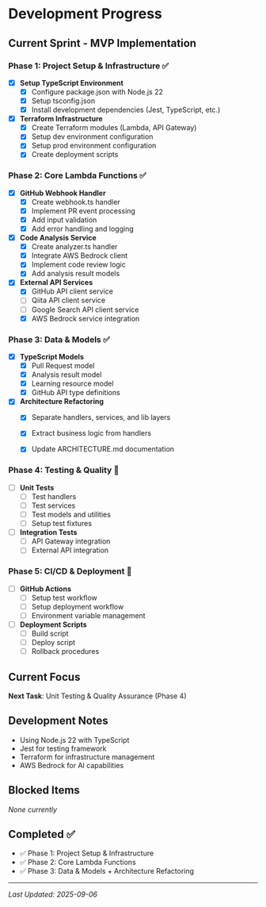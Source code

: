 # Development Progress

## Current Sprint - MVP Implementation

### Phase 1: Project Setup & Infrastructure ✅
- [x] **Setup TypeScript Environment**
  - [x] Configure package.json with Node.js 22
  - [x] Setup tsconfig.json
  - [x] Install development dependencies (Jest, TypeScript, etc.)
  
- [x] **Terraform Infrastructure**
  - [x] Create Terraform modules (Lambda, API Gateway)
  - [x] Setup dev environment configuration
  - [x] Setup prod environment configuration
  - [x] Create deployment scripts

### Phase 2: Core Lambda Functions ✅
- [x] **GitHub Webhook Handler**
  - [x] Create webhook.ts handler
  - [x] Implement PR event processing
  - [x] Add input validation
  - [x] Add error handling and logging

- [x] **Code Analysis Service**
  - [x] Create analyzer.ts handler
  - [x] Integrate AWS Bedrock client
  - [x] Implement code review logic
  - [x] Add analysis result models

- [x] **External API Services**
  - [x] GitHub API client service
  - [ ] Qiita API client service
  - [ ] Google Search API client service
  - [x] AWS Bedrock service integration

### Phase 3: Data & Models ✅
- [x] **TypeScript Models**
  - [x] Pull Request model
  - [x] Analysis result model
  - [x] Learning resource model
  - [x] GitHub API type definitions

- [x] **Architecture Refactoring**
  - [x] Separate handlers, services, and lib layers
  - [x] Extract business logic from handlers
  - [x] Update ARCHITECTURE.md documentation


### Phase 4: Testing & Quality 🧪
- [ ] **Unit Tests**
  - [ ] Test handlers
  - [ ] Test services
  - [ ] Test models and utilities
  - [ ] Setup test fixtures

- [ ] **Integration Tests**
  - [ ] API Gateway integration
  - [ ] External API integration

### Phase 5: CI/CD & Deployment 🚀
- [ ] **GitHub Actions**
  - [ ] Setup test workflow
  - [ ] Setup deployment workflow
  - [ ] Environment variable management

- [ ] **Deployment Scripts**
  - [ ] Build script
  - [ ] Deploy script
  - [ ] Rollback procedures

## Current Focus
**Next Task**: Unit Testing & Quality Assurance (Phase 4)

## Development Notes
- Using Node.js 22 with TypeScript
- Jest for testing framework
- Terraform for infrastructure management
- AWS Bedrock for AI capabilities

## Blocked Items
*None currently*

## Completed ✅
- ✅ Phase 1: Project Setup & Infrastructure
- ✅ Phase 2: Core Lambda Functions  
- ✅ Phase 3: Data & Models + Architecture Refactoring

---
*Last Updated: 2025-09-06*